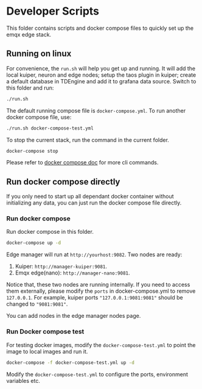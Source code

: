# Developer Scripts

This folder contains scripts and docker compose files to quickly set up the emqx edge stack.

## Running on linux

For convenience, the `run.sh` will help you get up and running. It will add the local kuiper, neuron and edge nodes; setup the taos plugin in kuiper; create a default database in TDEngine and add it to grafana data source. Switch to this folder and run:

```bash
./run.sh
```

The default running compose file is `docker-compose.yml`.
To run another docker compose file, use:

```bash
./run.sh docker-compose-test.yml
```

To stop the current stack, run the command in the current folder.

```bash
docker-compose stop
```

Please refer to [docker compose doc](https://docs.docker.com/compose/reference/overview/) for more cli commands.

## Run docker compose directly

If you only need to start up all dependant docker container without initializing any data, you can just run the docker compose file directly.

### Run docker compose

Run docker compose in this folder.

```bash
docker-compose up -d
```

Edge manager will run at `http://yourhost:9082`. Two nodes are ready:

1. Kuiper: `http://manager-kuiper:9081`.
2. Emqx edge(nano): `http://manager-nano:9081`.

Notice that, these two nodes are running internally. If you need to access them externally, please modify the `ports` in docker-compose.yml to remove `127.0.0.1`. For example, kuiper ports `"127.0.0.1:9081:9081"` should be changed to `"9081:9081"`.

You can add nodes in the edge manager nodes page.

### Run Docker compose test

For testing docker images, modify the `docker-compose-test.yml` to point the image to local images and run it.

```bash
docker-compose -f docker-compose-test.yml up -d
```

Modify the `docker-compose-test.yml` to configure the ports, environment variables etc.
